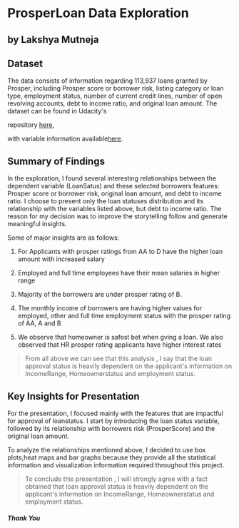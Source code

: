 
# ProsperLoan Data Exploration

## by Lakshya Mutneja

  
  

## Dataset

The data consists of information regarding 113,937 loans granted by Prosper, including Prosper score or borrower risk, listing category or loan type, employment status, number of current credit lines, number of open revolving accounts, debt to income ratio, and original loan amount. The dataset can be found in Udacity's

repository [here](https://s3.amazonaws.com/udacity-hosted-downloads/ud651/prosperLoanData.csv),

with variable information available[here](https://docs.google.com/spreadsheets/d/1gDyi_L4UvIrLTEC6Wri5nbaMmkGmLQBk-Yx3z0XDEtI/edit#gid=0).

  
  
  
  

## Summary of Findings

  

In the exploration, I found several interesting relationships between the dependent variable (LoanSatus) and these selected borrowers features: Prosper score or borrower risk, original loan amount, and debt to income ratio. I choose to present only the loan statuses distribution and its relationship with the variables listed above, but debt to income ratio. The reason for my decision was to improve the storytelling follow and generate meaningful insights.

Some of major insights are as follows:

  1) For Applicants with prosper ratings from AA to D have the higher loan amount with increased salary

2) Employed and full time employees have their mean salaries in higher range

3) Majority of the borrowers are under prosper rating of B.

4) The monthly income of borrowers are having higher values for employed, other and full time employment status with the prosper rating of AA, A and B

5) We observe that homeowner is safest bet when gving a loan. We also observed that HR prosper rating applicants have higher interest rates

> From all above we can see that this analysis , I say that the loan approval status is heavily dependent on the applicant's information on IncomeRange, Homeownerstatus and employment status.

  


  
  

## Key Insights for Presentation

  

For the presentation, I focused mainly with the features that are impactful for approval of loanstatus. I start by introducing the loan status variable, followed by its relationship with borrowers risk (ProsperScore) and the original loan amount.

To analyze the relationships mentioned above, I decided to use box plots,heat maps and bar graphs because they provide all the statistical information and visualization information required throughout this project.



  
 >To conclude this presentation , I will strongly agree with a fact obtained that loan approval status is heavily dependent on the applicant's information on IncomeRange, Homeownerstatus and employment status.


##### Thank You 